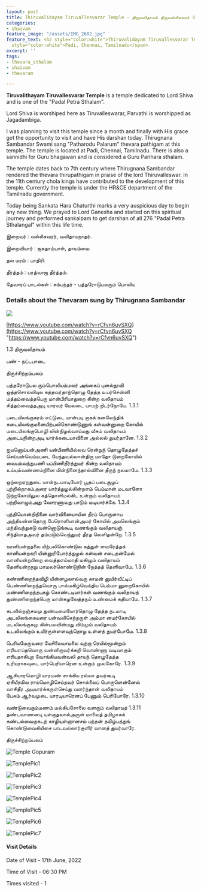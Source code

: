 ```yaml
---
layout: post
title: Thiruvalidayam Tiruvallesvarar Temple - திருவலிதாயம் திருவல்லீசுவரர் கோயில்
categories:
- shaivam
feature_image: "/assets/IMG_2682.jpg"
feature_text: <h2 style="color:white">Thiruvalidayam Tiruvallesvarar Temple</h2> <span
  style="color:white">Padi, Chennai, Tamilnadu</span>
excerpt: ''
tags:
- thevara_sthalam
- shaivam
- thevaram

---
```

**Tiruvalithayam Tiruvallesvarar Temple** is a temple dedicated to Lord Shiva and is one of the "Padal Petra Sthalam".

Lord Shiva is worshiped here as Tiruvalleswarar, Parvathi is worshipped as Jagadambiga.

I was planning to visit this temple since a month and finally with His grace got the opportunity to visit and have His darshan today. Thirugnana Sambandar Swami sang "Patharodu Palarum" thevara pathigam at this temple. The temple is located at Padi, Chennai, Tamilnadu. There is also a sannidhi for Guru bhagawan and is considered a Guru Parihara sthalam.

The temple dates back to 7th century where Thirugnana Sambandar rendered the thevara thirupathigam in praise of the lord Thiruvalleswar. In the 11th century chola kings have contributed to the development of this temple. Currently the temple is under the HR&CE department of the Tamilnadu government.

Today being Sankata Hara Chaturthi marks a very auspicious day to begin any new thing. We prayed to Lord Ganesha and started on this spiritual journey and performed sankalpam to get darshan of all 276 "Padal Petra Sthalangal" within this life time.

இறைவர் : வல்லீசுவரர், வலிதாயநாதர்.

இறைவியார் : ஜகதாம்பாள், தாயம்மை.

தல மரம் : பாதிரி.

தீர்த்தம் : பரத்வாஜ தீர்த்தம்.

தேவாரப் பாடல்கள் : சம்பந்தர் - பத்தரோடுபலரும் பொலிய

### Details about the Thevaram sung by Thirugnana Sambandar

![](https://img.youtube.com/vi/rCfvn6uvSXQ/0.jpg)

[https://www.youtube.com/watch?v=rCfvn6uvSXQ](https://www.youtube.com/watch?v=rCfvn6uvSXQ "https://www.youtube.com/watch?v=rCfvn6uvSXQ")

1\.3 திருவலிதாயம்

பண் - நட்டபாடை

திருச்சிற்றம்பலம்

பத்தரோடுபல ரும்பொலியம்மலர் அங்கைப் புனல்தூவி  
ஒத்தசொல்லியுல கத்தவர்தாந்தொழு தேத்த உயர்சென்னி  
மத்தம்வைத்தபெரு மான்பிரியாதுறை கின்ற வலிதாயம்  
சித்தம்வைத்தஅடி யாரவர் மேலடை யாமற் றிடர்நோயே. 1.3.1

படையிலங்குகரம் எட்டுடை யான்படி றாகக் கனலேந்திக்  
கடையிலங்குமனையிற்பலிகொண்டுணுங் கள்வன்னுறை கோயில்  
மடையிலங்குபொழி லின்நிழல்வாய்மது வீசும் வலிதாயம்  
அடையநின்றஅடி யார்க்கடையாவினை அல்லல் துயர்தானே. 1.3.2

ஐயனொய்யன்அணி யன்பிணியில்லவ ரென்றுந் தொழுதேத்தச்  
செய்யன்வெய்யபடை யேந்தவல்லான்திரு மாதோ டுறைகோயில்  
வையம்வந்துபணி யப்பிணிதீர்த்துயர் கின்ற வலிதாயம்  
உய்யும்வண்ணம்நினை மின்நினைந்தால்வினை தீருந் நலமாமே. 1.3.3

ஒற்றைஏறதுடை யான்நடமாடியோர் பூதப் படைசூழப்  
புற்றில்நாகம்அரை யார்த்துழல்கின்றஎம் பெம்மான் மடவாளோ  
டுற்றகோயிலுல கத்தொளிமல்கிட உள்கும் வலிதாயம்  
பற்றிவாழும்அது வேசரணாவது பாடும் மடியார்க்கே. 1.3.4

புந்தியொன்றிநினை வார்வினையாயின தீரப் பொருளாய  
அந்தியன்னதொரு பேரொளியான்அமர் கோயில் அயலெங்கும்  
மந்திவந்துகடு வன்னொடுங்கூடி வணங்கும் வலிதாயஞ்  
சிந்தியாதஅவர் தம்மடும்வெந்துயர் தீர்த லெளிதன்றே. 1.3.5

ஊனியன்றதலை யிற்பலிகொண்டுல கத்துள் ளவரேத்தக்  
கானியன்றகரி யின்னுரிபோர்த்துழல் கள்வன் சடைதன்மேல்  
வானியன்றபிறை வைத்தஎம்மாதி மகிழும் வலிதாயம்  
தேனியன்றநறு மாமலர்கொண்டுநின் றேத்தத் தெளிவாமே. 1.3.6

கண்ணிறைந்தவிழி யின்னழலால்வரு காமன் னுயிர்வீட்டிப்  
பெண்ணிறைந்தவொரு பால்மகிழ்வெய்திய பெம்மா னுறைகோயில்  
மண்ணிறைந்தபுகழ் கொண்டடியார்கள் வணங்கும் வலிதாயத்  
துண்ணிறைந்தபெரு மான்கழலேத்தநம் உண்மைக் கதியாமே. 1.3.7

கடலில்நஞ்சமமு துண்டிமையோர்தொழு தேத்த நடமாடி  
அடலிலங்கையரை யன்வலிசெற்றருள் அம்மா னமர்கோயில்  
மடலிலங்குகமு கின்பலவின்மது விம்மும் வலிதாயம்  
உடலிலங்கும் உயிர்ருள்ளளவுந்தொழ உள்ளத் துயர்போமே. 1.3.8

பெரியமேருவரை யேசிலையாமலை வுற்றா ரெயில்மூன்றும்  
எரியஎய்தவொரு வன்னிருவர்க்கறி வொண்ணா வடிவாகும்  
எரியதாகியுற வோங்கியவன்வலி தாயந் தொழுதேத்த  
உரியராகவுடை யார்பெரியாரென உள்கும் முலகோரே. 1.3.9

ஆசியாரமொழி யாரமண் சாக்கிய ரல்லா தவர்கூடி  
ஏசியீரமில ராய்மொழிசெய்தவர் சொல்லைப் பொருளென்னேல்  
வாசிதீர அடியார்க்கருள்செய்து வளர்ந்தான் வலிதாயம்  
பேசும் ஆர்வமுடை யாரடியாரெனப் பேணும் பெரியோரே. 1.3.10

வண்டுவைகும்மணம் மல்கியசோலை வளரும் வலிதாயத் 1.3.11  
தண்டவாணனடி யுள்குதலால்அருள் மாலைத் தமிழாகக்  
கண்டல்வைகுகடற் காழியுள்ஞானசம் பந்தன் தமிழ்பத்துங்  
கொண்டுவைகியிசை பாடவல்லார்குளிர் வானத் துயர்வாரே.

திருச்சிற்றம்பலம்

![Temple Gopuram](/assets/IMG_2682.jpg "Main raja gopuram")

![TemplePic1](/assets/IMG_2684.jpg "Photo of the temple")

![TemplePic2](/assets/IMG_2685.jpg "Photo of the temple")

![TemplePic3](/assets/IMG_2686.jpg "Photo of the temple")

![TemplePic4](/assets/IMG_2686.jpg "Photo of the temple")

![TemplePic5](/assets/IMG_2688.jpg "Photo of the temple")

![TemplePic6](/assets/IMG_2689.jpg "Photo of the temple")

![TemplePic7](/assets/IMG_2681.jpg "Photo of the temple")

#### Visit Details

Date of Visit - 17th June, 2022

Time of Visit - 06:30 PM

Times visited - 1